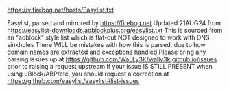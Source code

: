 https://v.firebog.net/hosts/Easylist.txt

Easylist, parsed and mirrored by https://firebog.net
Updated 21AUG24 from https://easylist-downloads.adblockplus.org/easylist.txt
This is sourced from an "adblock" style list which is flat-out NOT designed to work with DNS sinkholes
There WILL be mistakes with how this is parsed, due to how domain names are extracted and exceptions handled
Please bring any parsing issues up at https://github.com/WaLLy3K/wally3k.github.io/issues prior to raising a request upstream
If your issue IS STILL PRESENT when using uBlock/ABP/etc, you should request a correction at https://github.com/easylist/easylist#list-issues